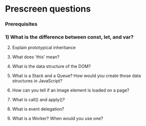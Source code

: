 # Prescreen questions

### Prerequisites

### 1) What is the difference between const, let, and var?


2) Explain prototypical inheritance


3) What does 'this' mean?


4) What is the data structure of the DOM?


5) What is a Stack and a Queue? How would you create those data structures in JavaScript?


6) How can you tell if an image element is loaded on a page?


7) What is call() and apply()?


8) What is event delegation?


9) What is a Worker? When would you use one?